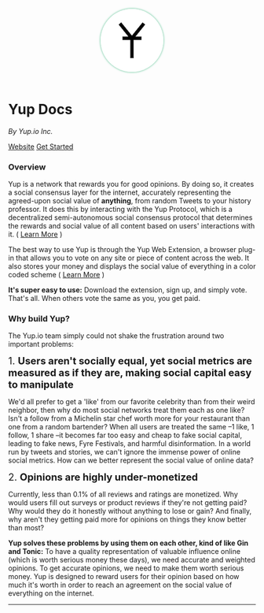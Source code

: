 <header style="text-align: center;"><img style="margin: auto; bottom:0px; box-shadow:0px 0px 4px #42b983; border-radius:100%; width;" src="icon.png"></img></header>

# Yup Docs

*By Yup.io Inc.*

[Website](https://yup.io)
[Get Started](/README.md)

### Overview

Yup is a network that rewards you for good opinions. By doing so, it creates a social consensus layer for the internet, accurately representing the agreed-upon social value of **anything**, from random Tweets to your history professor. It does this by interacting with the Yup Protocol, which is a decentralized semi-autonomous social consensus protocol that determines the rewards and social value of all content based on users' interactions with it. ( [Learn More](/protocol.md) )

The best way to use Yup is through the Yup Web Extension, a browser plug-in that allows you to vote on any site or piece of content across the web. It also stores your money and displays the social value of everything in a color coded scheme ( [Learn More](/ext.md) )

**It's super easy to use:** Download the extension, sign up, and simply vote. That's all. When others vote the same as you, you get paid.

### Why build Yup?
The Yup.io team simply could not shake the frustration around two important problems:

<l style="font-size:20px;">
1. <b>Users aren't socially equal, yet social metrics are measured as if they are, making social capital easy to manipulate</b>
</l>

We'd all prefer to get a 'like' from our favorite celebrity than from their weird neighbor, then why do most social networks treat them each as one like? Isn't a follow from a Michelin star chef worth more for your restaurant than one from a random bartender? When all users are treated the same –1 like, 1 follow, 1 share –it becomes far too easy and cheap to fake social capital, leading to fake news, Fyre Festivals, and harmful disinformation. In a world run by tweets and stories, we can't ignore the immense power of online social metrics. How can we better represent the social value of online data?

<l style="font-size:20px;">
2. <b>Opinions are highly under-monetized</b>
</l>

Currently, less than 0.1% of all reviews and ratings are monetized. Why would users fill out surveys or product reviews if they're not getting paid? Why would they do it honestly without anything to lose or gain? And finally, why aren't they getting paid more for opinions on things they know better than most?   

**Yup solves these problems by using them on each other, kind of like Gin and Tonic:** To have a quality representation of valuable influence online (which is worth serious money these days), we need accurate and weighted opinions. To get accurate opinions, we need to make them worth serious money. Yup is designed to reward users for their opinion based on how much it's worth in order to reach an agreement on the social value of everything on the internet.


___

<!--

**<u>Table of Contents</u>**


* [Home](/)
* [Web Extension](/ext.md)
  * [Setup](/ext_setup.md)
  * [Voting](/voting.md)
  * [Rewards](/rewards.md)
  * [Colors](/colors.md)
  * [Categories](/categories.md)
* [Protocol](/protocol.md)
  * [YUPX Token](/token.md)
  * [Influence](/influence.md)
-->
